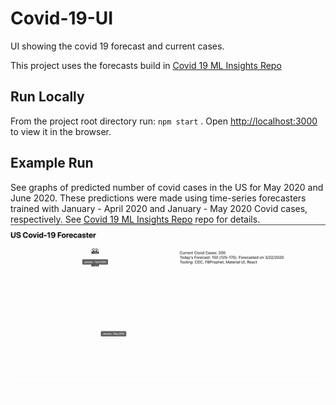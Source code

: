 # Covid-19-UI
UI showing the covid 19 forecast and current cases.

This project uses the forecasts build in [Covid 19 ML Insights Repo](https://github.com/Abiaina/Covid-19-ML-Insights)

## Run Locally

From the project root directory run: `npm start`  .
Open [http://localhost:3000](http://localhost:3000) to view it in the browser.

## Example Run
See graphs of predicted number of covid cases in the US for May 2020 and June 2020. These predictions were made using time-series forecasters trained with January - April 2020 and January - May 2020 Covid cases, respectively. See [Covid 19 ML Insights Repo](https://github.com/Abiaina/Covid-19-ML-Insights) repo for details.
![Covid 19 UI](ezgif.com-crop.gif)